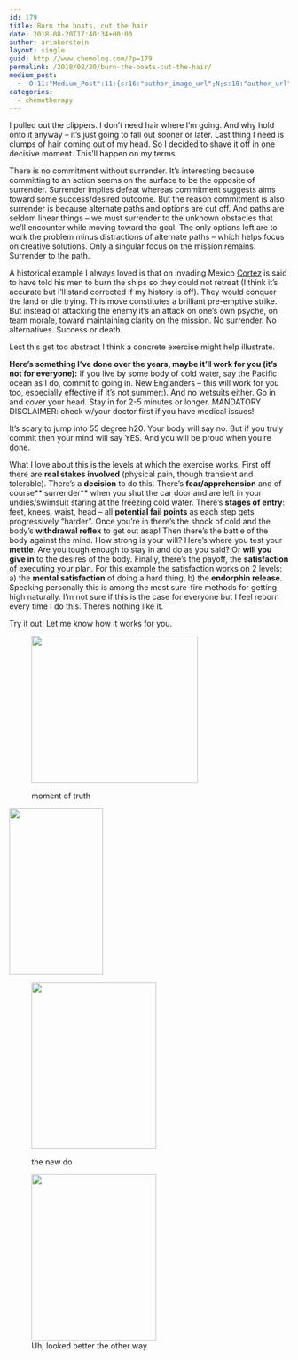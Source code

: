 ```yaml
---
id: 179
title: Burn the boats, cut the hair
date: 2018-08-20T17:40:34+00:00
author: ariakerstein
layout: single
guid: http://www.chemolog.com/?p=179
permalink: /2018/08/20/burn-the-boats-cut-the-hair/
medium_post:
  - 'O:11:"Medium_Post":11:{s:16:"author_image_url";N;s:10:"author_url";N;s:11:"byline_name";N;s:12:"byline_email";N;s:10:"cross_link";N;s:2:"id";N;s:21:"follower_notification";N;s:7:"license";N;s:14:"publication_id";N;s:6:"status";N;s:3:"url";N;}'
categories:
  - chemotherapy
---
```

I pulled out the clippers. I don&#8217;t need hair where I&#8217;m going. And why hold onto it anyway &#8211; it&#8217;s just going to fall out sooner or later. Last thing I need is clumps of hair coming out of my head. So I decided to shave it off in one decisive moment. This&#8217;ll happen on my terms.<!--more-->

There is no commitment without surrender. It&#8217;s interesting because committing to an action seems on the surface to be the opposite of surrender. Surrender implies defeat whereas commitment suggests aims toward some success/desired outcome. But the reason commitment is also surrender is because alternate paths and options are cut off. And paths are seldom linear things &#8211; we must surrender to the unknown obstacles that we&#8217;ll encounter while moving toward the goal. The only options left are to work the problem minus distractions of alternate paths &#8211; which helps focus on creative solutions. Only a singular focus on the mission remains. Surrender to the path.

A historical example I always loved is that on invading Mexico [Cortez](https://en.wikipedia.org/wiki/Spanish_conquest_of_the_Aztec_Empire) is said to have told his men to burn the ships so they could not retreat (I think it&#8217;s accurate but I&#8217;ll stand corrected if my history is off). They would conquer the land or die trying. This move constitutes a brilliant pre-emptive strike. But instead of attacking the enemy it&#8217;s an attack on one&#8217;s own psyche, on team morale, toward maintaining clarity on the mission. No surrender. No alternatives. Success or death.

Lest this get too abstract I think a concrete exercise might help illustrate.

**Here&#8217;s something I&#8217;ve done over the years, maybe it&#8217;ll work for you (it&#8217;s not for everyone):** If you live by some body of cold water, say the Pacific ocean as I do, commit to going in. New Englanders &#8211; this will work for you too, especially effective if it&#8217;s not summer:). And no wetsuits either. Go in and cover your head. Stay in for 2-5 minutes or longer. MANDATORY DISCLAIMER: check w/your doctor first if you have medical issues!

It&#8217;s scary to jump into 55 degree h20. Your body will say no. But if you truly commit then your mind will say YES. And you will be proud when you&#8217;re done.

What I love about this is the levels at which the exercise works. First off there are **real stakes involved** (physical pain, though transient and tolerable). There&#8217;s a **decision** to do this. There&#8217;s **fear/apprehension** and of course** surrender** when you shut the car door and are left in your undies/swimsuit staring at the freezing cold water. There&#8217;s **stages of entry**: feet, knees, waist, head &#8211; all **potential fail points** as each step gets progressively &#8220;harder&#8221;. Once you&#8217;re in there&#8217;s the shock of cold and the body&#8217;s **withdrawal reflex** to get out asap! Then there&#8217;s the battle of the body against the mind. How strong is your will? Here&#8217;s where you test your **mettle**. Are you tough enough to stay in and do as you said? Or **will you give in** to the desires of the body. Finally, there&#8217;s the payoff, the **satisfaction** of executing your plan. For this example the satisfaction works on 2 levels: a) the **mental satisfaction** of doing a hard thing, b) the **endorphin release**. Speaking personally this is among the most sure-fire methods for getting high naturally. I&#8217;m not sure if this is the case for everyone but I feel reborn every time I do this. There&#8217;s nothing like it.

Try it out. Let me know how it works for you.<figure id="attachment_231" style="width: 300px" class="wp-caption alignnone">

<img class="size-medium wp-image-231" src="https://i1.wp.com/www.chemolog.com/wp-content/uploads/2018/08/contemplation.jpg?resize=300%2C265" alt="" width="300" height="265" srcset="https://i1.wp.com/www.chemolog.com/wp-content/uploads/2018/08/contemplation.jpg?resize=300%2C265 300w, https://i1.wp.com/www.chemolog.com/wp-content/uploads/2018/08/contemplation.jpg?w=477 477w" sizes="(max-width: 300px) 100vw, 300px" data-recalc-dims="1" /><figcaption class="wp-caption-text">moment of truth</figcaption></figure> 

<img class="size-medium wp-image-229" src="https://i2.wp.com/www.chemolog.com/wp-content/uploads/2018/08/1-2.jpg?resize=169%2C300" alt="" width="169" height="300" srcset="https://i2.wp.com/www.chemolog.com/wp-content/uploads/2018/08/1-2.jpg?resize=169%2C300 169w, https://i2.wp.com/www.chemolog.com/wp-content/uploads/2018/08/1-2.jpg?w=360 360w" sizes="(max-width: 169px) 100vw, 169px" data-recalc-dims="1" /><figure id="attachment_206" style="width: 225px" class="wp-caption alignnone">

<img class="wp-image-206 size-medium" src="https://i1.wp.com/www.chemolog.com/wp-content/uploads/2018/08/IMG_0011-e1535222738137-225x300.jpg?resize=225%2C300" alt="" width="225" height="300" srcset="https://i0.wp.com/www.chemolog.com/wp-content/uploads/2018/08/IMG_0011-e1535222738137.jpg?resize=225%2C300 225w, https://i0.wp.com/www.chemolog.com/wp-content/uploads/2018/08/IMG_0011-e1535222738137.jpg?resize=768%2C1024 768w, https://i0.wp.com/www.chemolog.com/wp-content/uploads/2018/08/IMG_0011-e1535222738137.jpg?w=960 960w" sizes="(max-width: 225px) 100vw, 225px" data-recalc-dims="1" /><figcaption class="wp-caption-text">the new do</figcaption></figure> <figure id="attachment_230" style="width: 225px" class="wp-caption alignnone"><img class="size-medium wp-image-230" src="https://i0.wp.com/www.chemolog.com/wp-content/uploads/2018/08/1-1-2.jpg?resize=225%2C300" alt="" width="225" height="300" srcset="https://i0.wp.com/www.chemolog.com/wp-content/uploads/2018/08/1-1-2.jpg?resize=225%2C300 225w, https://i0.wp.com/www.chemolog.com/wp-content/uploads/2018/08/1-1-2.jpg?w=480 480w" sizes="(max-width: 225px) 100vw, 225px" data-recalc-dims="1" /><figcaption class="wp-caption-text">Uh, looked better the other way</figcaption></figure> 

&nbsp;